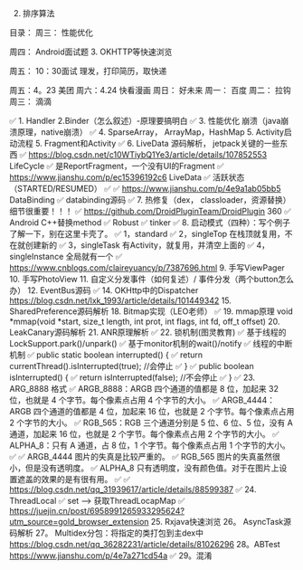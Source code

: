 
2. 排序算法


目录：
周三：
性能优化

周四：
Android面试题
3. OKHTTP等快速浏览

周五：
10：30面试
理发，打印简历，取快递

周五：4。23  美团
周六：4.24   快看漫画
周日：       好未来
周一：       百度
周二：       拉钩
周三：       滴滴


✅ 1. Handler
2.Binder（怎么叙述）-原理要搞明白
✅ 3. 性能优化 崩溃（java崩溃原理，native崩溃）
✅ 4. SparseArray， ArrayMap，HashMap
5. Activity启动流程
5. Fragment和Activity
✅ 6. LiveData 源码解析， jetpack关键的一些东西
✅     https://blog.csdn.net/c10WTiybQ1Ye3/article/details/107852553  LifeCycle
✅         是ReportFragment，一个没有UI的Fragment
✅     https://www.jianshu.com/p/ec15396192c6   LiveData
✅         活跃状态（STARTED/RESUMED）
✅
✅     https://www.jianshu.com/p/4e9a1ab05bb5   DataBinding
✅ databinding源码
✅ 7. 热修复（dex， classloader，资源替换） 细节很重要！！！
✅     https://github.com/DroidPluginTeam/DroidPlugin 360
✅     Android  C++替换method
✅     Robust
✅     tinker
✅ 8. 启动模式（四种）：写个例子了解一下，别在这里卡壳了。
✅ 	1，standard
✅ 	2，singleTop  在栈顶就复用，不在就创建新的
✅ 	3，singleTask 有Activity，就复用，并清空上面的
✅ 	4，singleInstance 全局就有一个
✅ 	https://www.cnblogs.com/claireyuancy/p/7387696.html
9. 手写ViewPager
10. 手写PhotoView
11. 自定义分发事件（如何复述）/ 事件分发（两个button怎么办）
12. EventBus源码
✅ 14. OKHttp中的Dispatcher    https://blog.csdn.net/lxk_1993/article/details/101449342
15. SharedPreference源码解析
18. Bitmap实现（LEO老师）
✅ 19. mmap原理 void *mmap(void *start, size_t length, int prot, int flags, int fd, off_t offset)
20. LeakCanary源码解析
21. ANR原理解析
✅ 22. 锁机制(图灵教育)
✅       基于线程的LockSupport.park()/unpark()
✅       基于monitor机制的wait()/notify
✅       线程的中断机制
✅          public static boolean interrupted() {
✅                return currentThread().isInterrupted(true); //会停止
✅            }
✅    public boolean isInterrupted() {
✅        return isInterrupted(false); //不会停止
✅    }
✅ 23. ARG_8888 格式
✅     ARGB_8888：ARGB 四个通道的值都是 8 位，加起来 32 位，也就是 4 个字节。每个像素点占用 4 个字节的大小。
✅     ARGB_4444：ARGB 四个通道的值都是 4 位，加起来 16 位，也就是 2 个字节。每个像素点占用 2 个字节的大小。
✅     RGB_565：RGB 三个通道分别是 5 位、6 位、5 位，没有 A 通道，加起来 16 位，也就是 2 个字节。每个像素点占用 2 个字节的大小。
✅     ALPHA_8：只有 A 通道，占 8 位，1 个字节。每个像素点占用 1 个字节的大小。
✅
✅     ARGB_4444 图片的失真是比较严重的。
✅     RGB_565 图片的失真虽然很小，但是没有透明度。
✅     ALPHA_8 只有透明度，没有颜色值。对于在图片上设置遮盖的效果的是有很有用。
✅
✅     https://blog.csdn.net/qq_31939617/article/details/88599387
✅ 24. ThreadLocal
✅     set --> 获取ThreadLocapMap
✅     https://juejin.cn/post/6958991265933295624?utm_source=gold_browser_extension
25. Rxjava快速浏览
26。 AsyncTask源码解析
27。 Multidex分包：将指定的类打包到主dex中
    https://blog.csdn.net/qq_36282231/article/details/81026296
28。ABTest
    https://www.jianshu.com/p/4e7a271cd54a
✅ 29。混淆




